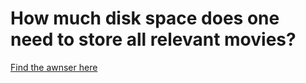 # How much disk space does one need to store all relevant movies?
[Find the awnser here](https://github.com/MoritzGoeckel/MoviesDiskSpaceAnalysis/blob/master/IMDB%20Analysis.ipynb)

